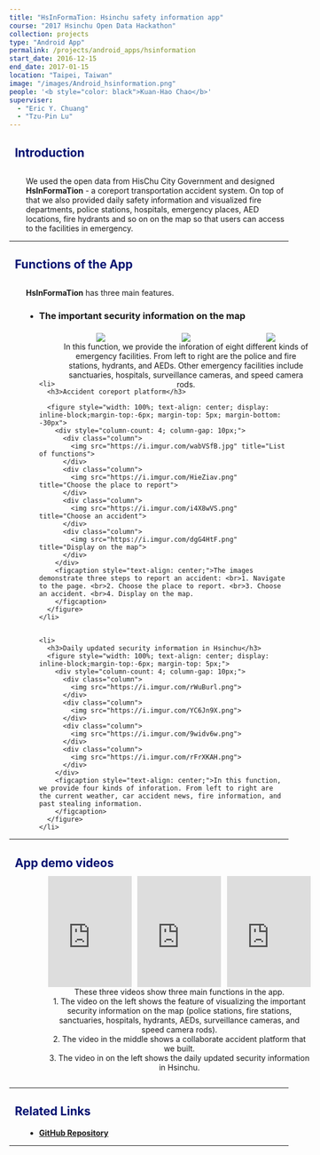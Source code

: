 ```yaml
---
title: "HsInFormaTion: Hsinchu safety information app"
course: "2017 Hsinchu Open Data Hackathon"
collection: projects
type: "Android App"
permalink: /projects/android_apps/hsinformation
start_date: 2016-12-15
end_date: 2017-01-15
location: "Taipei, Taiwan"
image: "/images/Android_hsinformation.png"
people: '<b style="color: black">Kuan-Hao Chao</b>'
superviser:
  - "Eric Y. Chuang"
  - "Tzu-Pin Lu"
---
```


<h2 style="color: #000f70"> <i class="fas fa-dot-circle" style="font-size:18px;"></i> &nbsp;&nbsp;Introduction </h2>

<div style="margin-left: 30px">
  <p style="margin-top: 30px">
    We used the open data from HisChu City Government and designed <b>HsInFormaTion</b> - a coreport transportation accident system. On top of that we also provided daily safety information and visualized fire departments, police stations, hospitals, emergency places, AED locations, fire hydrants and so on on the map so that users can access to the facilities in emergency.
  </p>

</div>

---

<h2 style="color: #000f70"> <i class="fas fa-dot-circle" style="font-size:18px;"></i> &nbsp;&nbsp;Functions of the App </h2>

<div style="margin-left: 30px">
  <p style="margin-top: 30px">
    <b>HsInFormaTion</b> has three main features.
  </p>
  <ul>
    <li>
      <h3>The important security information on the map</h3>
      <figure style="width: 100%; text-align: center; display: inline-block;margin-top:-6px; margin-top: 5px; margin-bottom: -30px">
        <div style="column-count: 3; column-gap: 10px;">
          <div class="column">
            <img src="https://i.imgur.com/DYilSFE.jpg">
          </div>
          <div class="column">
            <img src="https://i.imgur.com/g4VUsql.png">
          </div>
          <div class="column">
            <img src="https://i.imgur.com/JjZMI7i.png">
          </div>
        </div>
        <figcaption style="text-align: center;">In this function, we provide the inforation of eight different kinds of emergency facilities. From left to right are the police and fire stations, hydrants, and AEDs. Other emergency facilities include sanctuaries, hospitals, surveillance cameras, and speed camera rods.
        </figcaption>
      </figure>
    </li>


    <li>
      <h3>Accident coreport platform</h3>

      <figure style="width: 100%; text-align: center; display: inline-block;margin-top:-6px; margin-top: 5px; margin-bottom: -30px">
        <div style="column-count: 4; column-gap: 10px;">
          <div class="column">
            <img src="https://i.imgur.com/wabVSfB.jpg" title="List of functions">
          </div>
          <div class="column">
            <img src="https://i.imgur.com/HieZiav.png" title="Choose the place to report">
          </div>
          <div class="column">
            <img src="https://i.imgur.com/i4X8wVS.png" title="Choose an accident">
          </div>
          <div class="column">
            <img src="https://i.imgur.com/dgG4HtF.png" title="Display on the map">
          </div>
        </div>
        <figcaption style="text-align: center;">The images demonstrate three steps to report an accident: <br>1. Navigate to the page. <br>2. Choose the place to report. <br>3. Choose an accident. <br>4. Display on the map.
        </figcaption>
      </figure>
    </li>


    <li>
      <h3>Daily updated security information in Hsinchu</h3>
      <figure style="width: 100%; text-align: center; display: inline-block;margin-top:-6px; margin-top: 5px;">
        <div style="column-count: 4; column-gap: 10px;">
          <div class="column">
            <img src="https://i.imgur.com/rWuBurl.png">
          </div>
          <div class="column">
            <img src="https://i.imgur.com/YC6Jn9X.png">
          </div>
          <div class="column">
            <img src="https://i.imgur.com/9widv6w.png">
          </div>
          <div class="column">
            <img src="https://i.imgur.com/rFrXKAH.png">
          </div>
        </div>
        <figcaption style="text-align: center;">In this function, we provide four kinds of inforation. From left to right are the current weather, car accident news, fire information, and past stealing information.
        </figcaption>
      </figure>
    </li>
  </ul>
</div>

---

<h2 style="color: #000f70"> <i class="fas fa-dot-circle" style="font-size:18px;"></i> &nbsp;&nbsp;App demo videos </h2>

<div style="margin-left: 30px">
  <figure style="width: 100%; text-align: center; display: inline-block;margin-top:-6px">
    <div style="column-count: 3; column-gap: 10px;">
      <div class="column">
        <iframe width="100%" height="200px" src="https://www.youtube.com/embed/k3ZBygO-Pyc" frameborder="0" allow="accelerometer; autoplay; clipboard-write; encrypted-media; gyroscope; picture-in-picture" allowfullscreen></iframe>
      </div>
      <div class="column">
        <iframe width="100%" height="200px" src="https://www.youtube.com/embed/HXobQTVUnNc" frameborder="0" allow="accelerometer; autoplay; clipboard-write; encrypted-media; gyroscope; picture-in-picture" allowfullscreen></iframe>
      </div>
      <div class="column">
        <iframe width="100%" height="200px" src="https://www.youtube.com/embed/bvYiMVA6Bcs" frameborder="0" allow="accelerometer; autoplay; clipboard-write; encrypted-media; gyroscope; picture-in-picture" allowfullscreen></iframe>
      </div>
    </div>
    <figcaption style="text-align: center;">These three videos show three main functions in the app. <br>1. The video on the left shows the feature of visualizing the important security information on the map (police stations, fire stations, sanctuaries, hospitals, hydrants, AEDs, surveillance cameras, and speed camera rods).<br> 2. The video in the middle shows a collaborate accident platform that we built.<br> 3. The video in on the left shows the daily updated security information in Hsinchu.
    </figcaption>
  </figure>
</div>

---

<h2 style="color: #000f70"> <i class="fas fa-dot-circle" style="font-size:18px;"></i> &nbsp;&nbsp;Related Links </h2>

<div style="margin-left: 30px">
  <ul>
    <li>
      <a href="https://github.com/Kuanhao-Chao/HsInFormaTion" target="_blank"><b>GitHub Repository</b></a>
    </li>
  </ul>
</div>

---
